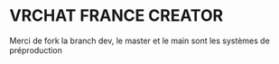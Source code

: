 # VRCHAT FRANCE CREATOR
Merci de fork la branch dev, le master et le main sont les systèmes de préproduction 
